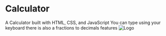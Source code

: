 # Calculator
A Calculator built with HTML, CSS, and JavaScript
You can type using your keyboard
there is also a fractions to decimals features
![Logo](https://i.ibb.co/Nsc7GYf/Atood.png)
